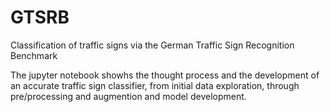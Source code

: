 # GTSRB
Classification of traffic signs via the German Traffic Sign Recognition Benchmark

The jupyter notebook showhs the thought process and the development of an accurate traffic sign classifier, from initial data exploration, through pre/processing and augmention and model development.
